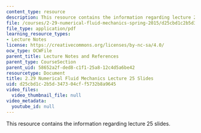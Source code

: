 ```yaml
---
content_type: resource
description: This resource contains the information regarding lecture 25 slides.
file: /courses/2-29-numerical-fluid-mechanics-spring-2015/d25cbd1c2b5d347304cff5732b8a9645_MIT2_29S15_Lecture25.pdf
file_type: application/pdf
learning_resource_types:
- Lecture Notes
license: https://creativecommons.org/licenses/by-nc-sa/4.0/
ocw_type: OCWFile
parent_title: Lecture Notes and References
parent_type: CourseSection
parent_uid: 58652a2f-ded8-c1f1-25a8-12c4d5a6be42
resourcetype: Document
title: 2.29 Numerical Fluid Mechanics Lecture 25 Slides
uid: d25cbd1c-2b5d-3473-04cf-f5732b8a9645
video_files:
  video_thumbnail_file: null
video_metadata:
  youtube_id: null
---
```

This resource contains the information regarding lecture 25 slides.